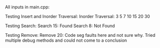 All inputs in main.cpp:

Testing Insert and Inorder Traversal:
Inorder Traversal: 3 5 7 10 15 20 30

Testing Search:
Search 15: Found
Search 8: Not Found

Testing Remove:
Remove 20:
Code seg faults here and not sure why. Tried multiple debug methods and could not come to a conclusion

